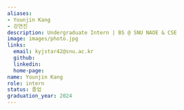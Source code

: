 ```yaml
---
aliases:
- Younjin Kang
- 강연진
description: Undergraduate Intern | BS @ SNU NAOE & CSE
image: images/photo.jpg
links:
  email: kyjstar42@snu.ac.kr
  github: 
  linkedin: 
  home-page: 
name: Younjin Kang
role: intern
status: 졸업
graduation_year: 2024
---
```

